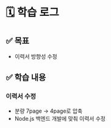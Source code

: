 # 🗓️ 학습 로그

## ✅ 목표

- 이력서 방향성 수정

## ✅ 학습 내용

### 이력서 수정

- 분량 7page -> 4page로 압축
- Node.js 백엔드 개발에 맞춰 이력서 수정
